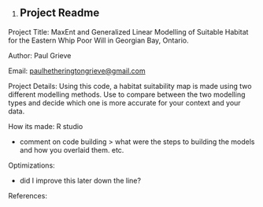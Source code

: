 1. ## Project Readme







Project Title: MaxEnt and Generalized Linear Modelling of Suitable Habitat for the Eastern Whip Poor Will in Georgian Bay, Ontario.

Author: Paul Grieve

Email: paulhetheringtongrieve@gmail.com



Project Details: Using this code, a habitat suitability map is made using two different modelling methods. Use to compare between the two modelling types and decide which one is more accurate for your context and your data.



How its made: R studio

* comment on code building > what were the steps to building the models and how you overlaid them. etc.



Optimizations:

* did I improve this later down the line?



References:










